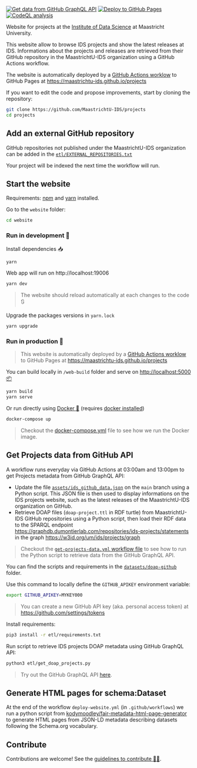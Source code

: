 [![Get data from GitHub GraphQL API](https://github.com/MaastrichtU-IDS/projects/workflows/Get%20data%20from%20GitHub%20GraphQL%20API/badge.svg)](https://github.com/MaastrichtU-IDS/projects/actions?query=workflow%3A%22Get+data+from+GitHub+GraphQL+API%22) [![Deploy to GitHub Pages](https://github.com/MaastrichtU-IDS/projects/workflows/Deploy%20website%20to%20GitHub%20Pages/badge.svg)](https://github.com/MaastrichtU-IDS/projects/actions?query=workflow%3A%22Deploy+website+to+GitHub+Pages%22) [![CodeQL analysis](https://github.com/MaastrichtU-IDS/projects/workflows/CodeQL%20analysis/badge.svg)](https://github.com/MaastrichtU-IDS/projects/actions?query=workflow%3A%22CodeQL+analysis%22)

Website for projects at the [Institute of Data Science](http://maastrichtuniversity.nl/ids/) at Maastricht University.

This website allow to browse IDS projects and show the latest releases at IDS. Informations about the projects and releases are retrieved from their GitHub repository in the MaastrichtU-IDS organization using a GitHub Actions workflow.

The website is automatically deployed by a [GitHub Actions worklow](https://github.com/MaastrichtU-IDS/projects/actions?query=workflow%3A%22Deploy+to+GitHub+Pages%22) to GitHub Pages at https://maastrichtu-ids.github.io/projects

If you want to edit the code and propose improvements, start by cloning the repository:

```bash
git clone https://github.com/MaastrichtU-IDS/projects
cd projects
```

## Add an external GitHub repository

GitHub repositories not published under the MaastrichtU-IDS organization can be added in the [`etl/EXTERNAL_REPOSITORIES.txt`](https://github.com/MaastrichtU-IDS/projects/blob/main/etl/EXTERNAL_REPOSITORIES.txt)

Your project will be indexed the next time the workflow will run.

## Start the website

Requirements:  [npm](https://www.npmjs.com/get-npm) and [yarn](https://classic.yarnpkg.com/en/docs/install/#debian-stable) installed.

Go to the `website` folder:

```bash
cd website
```

### Run in development :construction:

Install dependencies :inbox_tray:

```bash
yarn
```

Web app will run on http://localhost:19006

```bash
yarn dev
```

> The website should reload automatically at each changes to the code :arrows_clockwise:

Upgrade the packages versions in `yarn.lock`

```bash
yarn upgrade
```

### Run in production :rocket:

> This website is automatically deployed by a [GitHub Actions worklow](https://github.com/MaastrichtU-IDS/projects/actions?query=workflow%3A%22Deploy+to+GitHub+Pages%22) to GitHub Pages at https://maastrichtu-ids.github.io/projects

You can build locally in `/web-build` folder and serve on [http://localhost:5000 :package:](http://localhost:5000)

```bash
yarn build
yarn serve
```

Or run directly using [Docker :whale:](https://docs.docker.com/get-docker/) (requires [docker installed](https://docs.docker.com/get-docker/))

```bash
docker-compose up
```

> Checkout the [docker-compose.yml](/docker-compose.yml) file to see how we run the Docker image.

## Get Projects data from GitHub API

A workflow runs everyday via GitHub Actions at 03:00am and 13:00pm to get Projects metadata from GitHub GraphQL API:

* Update the file [`assets/ids_github_data.json`](https://github.com/MaastrichtU-IDS/projects/blob/main/assets/ids_github_data.json) on the `main` branch using a Python script. This JSON file is then used to display informations on the IDS projects website, such as the latest releases of the MaastrichtU-IDS organization on GitHub.
* Retrieve DOAP files (`doap-project.ttl` in RDF turtle) from MaastrichtU-IDS GitHub repositories using a Python script, then load their RDF data to the SPARQL endpoint https://graphdb.dumontierlab.com/repositories/ids-projects/statements in the graph https://w3id.org/um/ids/projects/graph

> Checkout the [`get-projects-data.yml` workflow file](https://github.com/MaastrichtU-IDS/projects/blob/main/.github/workflows/get-projects-data.yml) to see how to run the Python script to retrieve data from the GitHub GraphQL API.

You can find the scripts and requirements in the [`datasets/doap-github`](https://github.com/MaastrichtU-IDS/projects/tree/main/datasets/doap-github) folder.

Use this command to locally define the `GITHUB_APIKEY` environment variable:

```bash
export GITHUB_APIKEY=MYKEY000
```

> You can create a new GitHub API key (aka. personal access token) at https://github.com/settings/tokens

Install requirements:

```bash
pip3 install -r etl/requirements.txt
```

Run script to retrieve IDS projects DOAP metadata using GitHub GraphQL API:

```bash
python3 etl/get_doap_projects.py
```

> Try out the GitHub GraphQL API [here](https://developer.github.com/v4/explorer/).

## Generate HTML pages for schema:Dataset

At the end of the workflow `deploy-website.yml` (in `.github/workflows`) we run a python script from [kodymoodley/fair-metadata-html-page-generator](https://github.com/kodymoodley/fair-metadata-html-page-generator) to generate HTML pages from JSON-LD metadata describing datasets following the Schema.org vocabulary.

## Contribute

Contributions are welcome! See the [guidelines to contribute 👨‍💻](/CONTRIBUTING.md).
